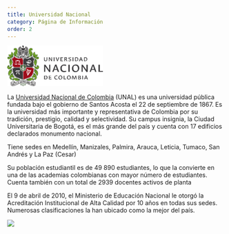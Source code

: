 ```yaml
---
title: Universidad Nacional 
category: Página de Información 
order: 2
---
```

![Alt text](../../images/UNShield.png?raw=true "Posicion")

La [Universidad Nacional de Colombia](https://unal.edu.co/) (UNAL) es una universidad pública fundada bajo el gobierno de Santos Acosta el 22 de septiembre de 1867.
Es la universidad más importante y representativa de Colombia por su tradición, prestigio, calidad y selectividad. Su campus insignia, la Ciudad Universitaria de Bogotá, 
es el más grande del país y cuenta con 17 edificios declarados monumento nacional.

Tiene sedes en Medellín, Manizales, Palmira, Arauca, Leticia, Tumaco, San Andrés y La Paz (Cesar)

Su población estudiantil es de 49 890 estudiantes,​ lo que la convierte en una de las academias colombianas con mayor número de estudiantes. Cuenta también con un total de 2939 docentes activos de planta


El 9 de abril de 2010, el Ministerio de Educación Nacional le otorgó la Acreditación Institucional de Alta Calidad por 10 años en todas sus sedes. Numerosas clasificaciones la han ubicado como la mejor del país.


![](//placehold.it/800x600)
